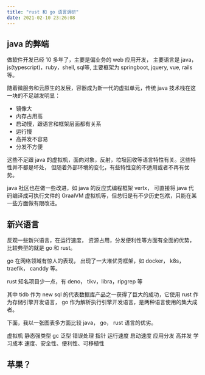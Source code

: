 ```yaml
---
title: "rust 和 go 语言调研"
date: 2021-02-10 23:26:08
---
```


## java 的弊端
做软件开发已经 10 多年了，主要是偏业务的 web 应用开发， 主要语言是 java， js(typescript)，ruby，shell, sql等,  主要框架为 springboot, jquery, vue, rails 等。

随着微服务和云原生的发展，容器成为新一代的虚拟单元，传统 java 技术栈在这一块的不足越发明显：
- 镜像大
- 内存占用高
- 启动慢，跟语言和框架层面都有关系
- 运行慢
- 高并发不容易
- 分发不方便

这些不足跟 java 的虚拟机，面向对象，反射，垃圾回收等语言特性有关。这些特性并不都是坏处，
但随着外部环境的变化，有些特性变的不适用或者不再有优势。

java 社区也在做一些改进，如 java 的反应式编程框架 vertx， 可直接将 java 代码编译成可执行文件的 GraalVM 虚拟机等，但总归是有不少历史包袱，只能在某一些方面做有限改进。

## 新兴语言
反观一些新兴语言，在运行速度， 资源占用，分发便利性等方面有全面的优势，比较典型的就是 go 和 rust。

go 在网络领域有惊人的表现， 出现了一大堆优秀框架，如 docker， k8s， traefik， canddy 等。

rust  知名项目少一点，有 deno， tikv，libra，ripgrep 等

其中 tidb 作为 new sql 的代表数据库产品之一获得了巨大的成功，它使用 rust 作为存储引擎开发语言， go 作为解析执行引擎开发语言，是两种语言使用的集大成者。

下面，我以一张图表多方面比较 java， go， rust 语言的优劣。

虚拟机
静态强类型
gc
泛型
错误处理
指针
运行速度
启动速度
应用分发
高并发
学习成本
速度、安全性、便利性、可移植性

## 苹果？